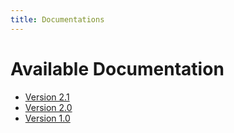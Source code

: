 ```yaml
---
title: Documentations
---
```


Available Documentation
==============

* [Version 2.1](/docs/2.1/)
* [Version 2.0](/docs/2.0/)
* [Version 1.0](/docs/1.0/)
